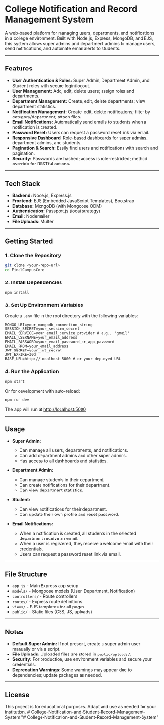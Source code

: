 # College Notification and Record Management System

A web-based platform for managing users, departments, and notifications in a college environment. Built with Node.js, Express, MongoDB, and EJS, this system allows super admins and department admins to manage users, send notifications, and automate email alerts to students.

---

## Features
- **User Authentication & Roles:** Super Admin, Department Admin, and Student roles with secure login/logout.
- **User Management:** Add, edit, delete users; assign roles and departments.
- **Department Management:** Create, edit, delete departments; view department statistics.
- **Notification Management:** Create, edit, delete notifications; filter by category/department; attach files.
- **Email Notifications:** Automatically send emails to students when a notification is created.
- **Password Reset:** Users can request a password reset link via email.
- **Responsive Dashboard:** Role-based dashboards for super admins, department admins, and students.
- **Pagination & Search:** Easily find users and notifications with search and pagination.
- **Security:** Passwords are hashed; access is role-restricted; method override for RESTful actions.

---

## Tech Stack
- **Backend:** Node.js, Express.js
- **Frontend:** EJS (Embedded JavaScript Templates), Bootstrap
- **Database:** MongoDB (with Mongoose ODM)
- **Authentication:** Passport.js (local strategy)
- **Email:** Nodemailer
- **File Uploads:** Multer

---

## Getting Started

### 1. **Clone the Repository**
```bash
git clone <your-repo-url>
cd FinalCampusCore
```

### 2. **Install Dependencies**
```bash
npm install
```

### 3. **Set Up Environment Variables**
Create a `.env` file in the root directory with the following variables:
```env
MONGO_URI=your_mongodb_connection_string
SESSION_SECRET=your_session_secret
EMAIL_SERVICE=your_email_service_provider # e.g., 'gmail'
EMAIL_USERNAME=your_email_address
EMAIL_PASSWORD=your_email_password_or_app_password
EMAIL_FROM=your_email_address
JWT_SECRET=your_jwt_secret
JWT_EXPIRE=30d
BASE_URL=http://localhost:5000 # or your deployed URL
```

### 4. **Run the Application**
```bash
npm start
```
Or for development with auto-reload:
```bash
npm run dev
```

The app will run at [http://localhost:5000](http://localhost:5000)

---

## Usage

- **Super Admin:**
  - Can manage all users, departments, and notifications.
  - Can add department admins and other super admins.
  - Has access to all dashboards and statistics.

- **Department Admin:**
  - Can manage students in their department.
  - Can create notifications for their department.
  - Can view department statistics.

- **Student:**
  - Can view notifications for their department.
  - Can update their own profile and reset password.

- **Email Notifications:**
  - When a notification is created, all students in the selected department receive an email.
  - When a user is registered, they receive a welcome email with their credentials.
  - Users can request a password reset link via email.

---

## File Structure
- `app.js` - Main Express app setup
- `models/` - Mongoose models (User, Department, Notification)
- `controllers/` - Route controllers
- `routes/` - Express route definitions
- `views/` - EJS templates for all pages
- `public/` - Static files (CSS, JS, uploads)

---

## Notes
- **Default Super Admin:** If not present, create a super admin user manually or via a script.
- **File Uploads:** Uploaded files are stored in `public/uploads/`.
- **Security:** For production, use environment variables and secure your credentials.
- **Deprecation Warnings:** Some warnings may appear due to dependencies; update packages as needed.

---

## License
This project is for educational purposes. Adapt and use as needed for your institution. # College-Notification-and-Student-Record-Management-System
"# College-Notification-and-Student-Record-Management-System" 
